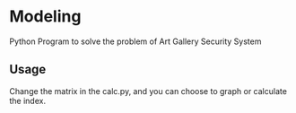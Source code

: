 # Modeling
Python Program to solve the problem of Art Gallery Security System

## Usage
Change the matrix in the calc.py, and you can choose to graph or calculate the index.

